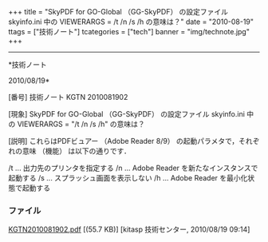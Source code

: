 ﻿+++
title = "SkyPDF for GO-Global （GG-SkyPDF） の設定ファイル skyinfo.ini 中の VIEWERARGS = /t /n /s /h の意味は？"
date = "2010-08-19"
ttags = ["技術ノート"]
tcategories = ["tech"]
banner = "img/technote.jpg"
+++

-----------------------------------------------------------------------------------------------------------------------------

*技術ノート

2010/08/19*


[番号]
技術ノート KGTN 2010081902

[現象]
SkyPDF for GO-Global （GG-SkyPDF） の設定ファイル skyinfo.ini 中の
VIEWERARGS = "/t /n /s /h" の意味は？

[説明]
これらはPDFビュアー （Adobe Reader 8/9）
の起動パラメタで，それぞれの意味 （機能） は以下の通りです．

/t ... 出力先のプリンタを指定する
/n ... Adobe Reader を新たなインスタンスで起動する
/s ... スプラッシュ画面を表示しない
/h ... Adobe Reader を最小化状態で起動する


### ファイル





[KGTN2010081902.pdf](http://techreport.kitasp.net/attachments/download/279/KGTN2010081902.pdf)
 [(55.7 KB)] [kitasp 技術センター, 2010/08/19
09:14]
